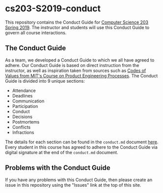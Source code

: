 # cs203-S2019-conduct

This repository contains the Conduct Guide for [Computer Science 203 Spring
2019](https://www.gregorykapfhammer.com/teaching/cs203S2019/). The instructor
and students will use this Conduct Guide to govern all course interactions.

## The Conduct Guide

As a team, we developed a Conduct Guide to which we all have agreed to adhere.
Our Conduct Guide is based on direct instruction from the instructor, as well as
inspiration taken from sources such as [Codes of Values from MIT's Course on
Product Engineering
Processes](http://web.mit.edu/2.009/www/codeOfEthics/codeOfEthics.html).
The Conduct Guide is divided into 9 unique sections:

* Attendance
* Deadlines
* Communication
* Participation
* Conduct
* Decisions
* Postmortems
* Conflicts
* Infractions

The details for each section can be found in the `conduct.md` document
[here](conduct.md). Every student in this course has agreed to adhere to the
Conduct Guide via digital signature at the end of the `conduct.md` document.

## Problems with the Conduct Guide

If you have any problems with this Conduct Guide, then please create an issue
in this repository using the "Issues" link at the top of this site.
